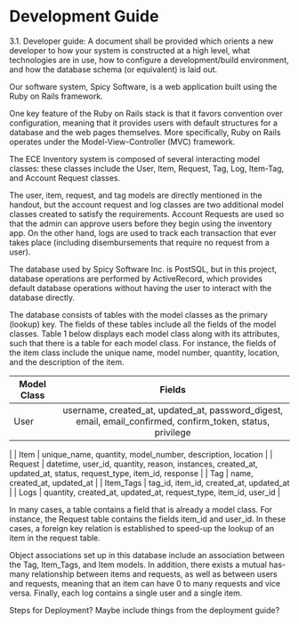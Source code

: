 # Development Guide



3.1. Developer guide: A document shall be provided which orients a new developer to how your system is constructed at a high level, what technologies are in use, how to configure a development/build environment, and how the database schema (or equivalent) is laid out.


Our software system, Spicy Software, is a web application built using the Ruby on Rails framework.

One key feature of the Ruby on Rails stack is that it favors convention over configuration, meaning that it provides users with default structures for a database and the web pages themselves. More specifically, Ruby on Rails operates under the Model-View-Controller (MVC) framework.

The ECE Inventory system is composed of several interacting model classes: these classes include the User, Item, Request, Tag, Log, Item-Tag, and Account Request classes.

The user, item, request, and tag models are directly mentioned in the handout, but the account request and log classes are two additional model classes created to satisfy the requirements. Account Requests are used so that the admin can approve users before they begin using the inventory app. On the other hand, logs are used to track each transaction that ever takes place (including disembursements that require no request from a user).

The database used by Spicy Software Inc. is PostSQL, but in this project, database operations are performed by ActiveRecord, which provides default database operations without having the user to interact with the database directly.

The database consists of tables with the model classes as the primary (lookup) key. The fields of these tables include all the fields of the model classes. Table 1 below displays each model class along with its attributes, such that there is a table for each model class. For instance, the fields of the item class include the unique name, model number, quantity, location, and the description of the item. 

| Model Class |                                                       Fields                                                       |
|-------------|:------------------------------------------------------------------------------------------------------------------:|
| User        | username, created_at, updated_at, password_digest, email, email_confirmed, confirm_token, status, privilege
|
| Item        | unique_name, quantity, model_number, description, location                                                         |
| Request     | datetime, user_id, quantity, reason, instances, created_at, updated_at, status, request_type, item_id, response     |
| Tag         | name, created_at, updated_at                                                                                       |
| Item_Tags   | tag_id, item_id, created_at, updated_at                                                                            |
| Logs        | quantity, created_at, updated_at, request_type, item_id, user_id                                          |

In many cases, a table contains a field that is already a model class. For instance, the Request table contains the fields item_id and user_id. In these cases, a foreign key relation is established to speed-up the lookup of an item in the request table.  

Object associations set up in this database include an association between the Tag, Item_Tags, and Item models. In addition, there exists a mutual has-many relationship between items and requests, as well as between users and requests, meaning that an item can have 0 to many requests and vice versa. Finally, each log contains a single user and a single item.
 
Steps for Deployment? Maybe include things from the deployment guide?
